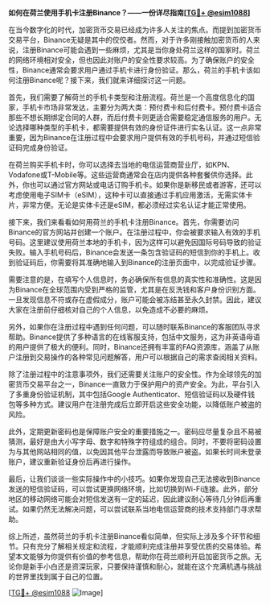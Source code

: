 **如何在荷兰使用手机卡注册Binance？——一份详尽指南[[TG💪+ @esim1088](https://t.me/s/esim1088)]**

在当今数字化的时代，加密货币交易已经成为许多人关注的焦点。而提到加密货币交易平台，Binance无疑是其中的佼佼者。然而，对于许多刚接触加密货币的人来说，注册Binance可能会遇到一些麻烦，尤其是当你身处荷兰这样的国家时。荷兰的网络环境相对安全，但也因此对账户的安全性要求较高。为了确保账户的安全性，Binance通常会要求用户通过手机卡进行身份验证。那么，荷兰的手机卡该如何注册Binance呢？接下来，我们就来详细探讨这一问题。

首先，我们需要了解荷兰的手机卡类型和注册流程。荷兰是一个高度信息化的国家，手机卡市场非常发达，主要分为两大类：预付费卡和后付费卡。预付费卡适合那些不想长期绑定合同的人群，而后付费卡则更适合需要稳定通信服务的用户。无论选择哪种类型的手机卡，都需要提供有效的身份证件进行实名认证。这一点非常重要，因为Binance在注册过程中会要求用户提供有效的手机号码，并通过短信验证码完成身份验证。

在荷兰购买手机卡时，你可以选择去当地的电信运营商营业厅，如KPN、Vodafone或T-Mobile等。这些运营商通常会在店内提供各种套餐供你选择。此外，你也可以通过官方网站或电话订购手机卡。如果你是新移民或者游客，还可以考虑使用电子SIM卡（eSIM），这种卡可以直接通过手机应用激活，无需实体卡片，非常方便。无论是实体卡还是eSIM，都必须经过实名认证才能正常使用。

接下来，我们来看看如何用荷兰的手机卡注册Binance。首先，你需要访问Binance的官方网站并创建一个账户。在注册过程中，你会被要求输入有效的手机号码。这里建议使用荷兰本地的手机卡，因为这样可以避免因国际号码导致的验证失败。输入手机号码后，Binance会发送一条包含验证码的短信到你的手机上。收到验证码后，你需要将其准确地输入到Binance的注册页面中，以完成验证步骤。

需要注意的是，在填写个人信息时，务必确保所有信息的真实性和准确性。这是因为Binance在全球范围内受到严格的监管，尤其是在反洗钱和客户身份识别方面。一旦发现信息不符或存在虚假成分，账户可能会被冻结甚至永久封禁。因此，建议大家在注册前仔细核对自己的个人信息，以免造成不必要的麻烦。

另外，如果你在注册过程中遇到任何问题，可以随时联系Binance的客服团队寻求帮助。Binance提供了多种语言的在线客服支持，包括中文服务，这为非英语母语的用户提供了极大的便利。同时，Binance还拥有丰富的FAQ资源库，涵盖了从账户注册到交易操作的各种常见问题解答，用户可以根据自己的需求查阅相关资料。

除了注册过程中的注意事项外，我们还需要关注账户的安全性。作为全球领先的加密货币交易平台之一，Binance一直致力于保护用户的资产安全。为此，平台引入了多重身份验证机制，其中包括Google Authenticator、短信验证码以及硬件钱包等多种方式。建议用户在注册完成后立即开启这些安全功能，以降低账户被盗的风险。

此外，定期更新密码也是保障账户安全的重要措施之一。密码应尽量复杂且不易被猜测，最好是由大小写字母、数字和特殊字符组成的组合。同时，不要将密码设置为与其他网站相同的值，以免因其他平台泄露而导致账户被盗。如果长时间未登录账户，建议重新验证身份后再进行操作。

最后，让我们谈谈一些实际操作中的小技巧。如果你发现自己无法接收到Binance发送的短信验证码，可以尝试更换网络环境，比如切换到Wi-Fi连接。此外，部分地区的移动网络可能会对短信发送有一定的延迟，因此建议耐心等待几分钟后再重试。如果仍然无法解决问题，可以尝试联系当地电信运营商的技术支持部门寻求帮助。

综上所述，虽然荷兰的手机卡注册Binance看似简单，但实际上涉及多个环节和细节。只有充分了解相关规定和流程，才能顺利完成注册并享受优质的交易体验。希望本文能够为你提供有价值的参考信息，帮助你在荷兰顺利开启加密货币之旅。无论你是新手小白还是资深玩家，只要保持谨慎和耐心，就能在这个充满机遇与挑战的世界里找到属于自己的位置。

[[TG💪+ @esim1088](https://t.me/s/esim1088) ![Image](https://i.postimg.cc/4NQfJmqS/Snipaste-2025-05-13-00-14-12.png)]